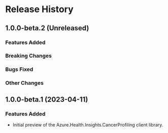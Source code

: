 # Release History

## 1.0.0-beta.2 (Unreleased)

### Features Added

### Breaking Changes

### Bugs Fixed

### Other Changes

## 1.0.0-beta.1 (2023-04-11)

### Features Added
- Initial preview of the Azure.Health.Insights.CancerProfiling client library.

